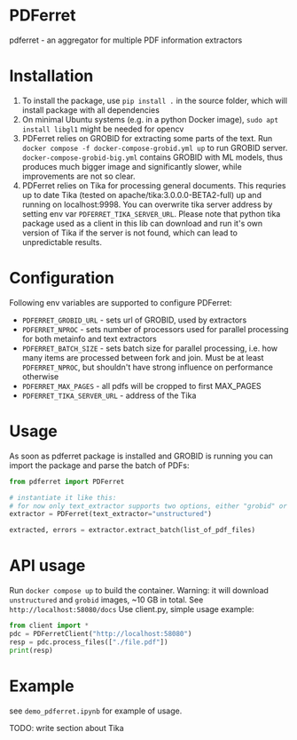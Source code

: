 # PDFerret

pdferret - an aggregator for multiple PDF information extractors

# Installation

1. To install the package, use `pip install .` in the source folder, which will install package with all dependencies
2. On minimal Ubuntu systems (e.g. in a python Docker image), `sudo apt install libgl1` might be needed for opencv
3. PDFerret relies on GROBID for extracting some parts of the text. Run `docker compose -f docker-compose-grobid.yml up` to run GROBID server. `docker-compose-grobid-big.yml` contains GROBID with ML models, thus produces much bigger image and significantly slower, while improvements are not so clear.
4. PDFerret relies on Tika for processing general documents. This requries up to date Tika (tested on apache/tika:3.0.0.0-BETA2-full) up and running on localhost:9998. You can overwrite tika server address by setting env var `PDFERRET_TIKA_SERVER_URL`. Please note that python tika package used as a client in this lib can download and run it's own version of Tika if the server is not found, which can lead to unpredictable results.

# Configuration

Following env variables are supported to configure PDFerret:
- `PDFERRET_GROBID_URL` - sets url of GROBID, used by extractors
- `PDFERRET_NPROC` - sets number of processors used for parallel processing for both metainfo and text extractors
- `PDFERRET_BATCH_SIZE` - sets batch size for parallel processing, i.e. how many items are processed between fork and join. Must be at least `PDFERRET_NPROC`, but shouldn't have strong influence on performance otherwise
- `PDFERRET_MAX_PAGES` - all pdfs will be cropped to first MAX_PAGES
- `PDFERRET_TIKA_SERVER_URL` - address of the Tika

# Usage

As soon as pdferret package is installed and GROBID is running you can import the package and parse the batch of PDFs:

```python
from pdferret import PDFerret

# instantiate it like this:
# for now only text_extractor supports two options, either "grobid" or "unstructured"
extractor = PDFerret(text_extractor="unstructured")

extracted, errors = extractor.extract_batch(list_of_pdf_files)
```

# API usage

Run `docker compose up` to build the container. Warning: it will download `unstructured` and `grobid` images, ~10 GB in total. See `http://localhost:58080/docs`
Use client.py, simple usage example:
```python
from client import *
pdc = PDFerretClient("http://localhost:58080")
resp = pdc.process_files(["./file.pdf"])
print(resp)
```

# Example

see `demo_pdferret.ipynb` for example of usage.

TODO: write section about Tika